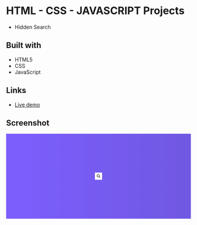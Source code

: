 # HTML - CSS - JAVASCRIPT Projects

- Hidden Search

## Built with

- HTML5
- CSS
- JavaScript

## Links

- [Live demo](https://rotatingnavjs.netlify.app/)

## Screenshot

![screenshot](./Image/Hidden%20Serach.png)
